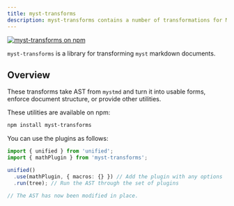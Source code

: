 ```yaml
---
title: myst-transforms
description: myst-transforms contains a number of transformations for MyST ASTs
---
```


[![myst-transforms on npm](https://img.shields.io/npm/v/myst-transforms.svg)](https://www.npmjs.com/package/myst-transforms)

`myst-transforms` is a library for transforming `myst` markdown documents.

## Overview

These transforms take AST from `mystmd` and turn it into usable forms, enforce document structure, or provide other utilities.

These utilities are available on npm:

```bash
npm install myst-transforms
```

You can use the plugins as follows:

```typescript
import { unified } from 'unified';
import { mathPlugin } from 'myst-transforms';

unified()
  .use(mathPlugin, { macros: {} }) // Add the plugin with any options
  .run(tree); // Run the AST through the set of plugins

// The AST has now been modified in place.
```
